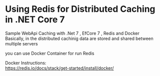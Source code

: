 # Using Redis for Distributed Caching in .NET Core 7 
Sample WebApi Caching with .Net 7 , EfCore 7 , Redis and Docker <br />
Basically, in the distributed cachinig data are stored and shared between multiple servers <br />

you can use Docker Container for run Redis <br />

Docker Instructions: <br />
https://redis.io/docs/stack/get-started/install/docker/
